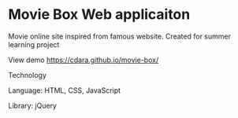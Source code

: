 # Movie Box Web applicaiton
Movie online site inspired from famous website. Created for summer learning project

View demo 
https://cdara.github.io/movie-box/

Technology

Language: HTML, CSS, JavaScript

Library: jQuery
